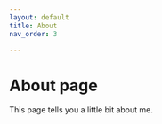 ```yaml
---
layout: default
title: About
nav_order: 3

---
```

# About page

This page tells you a little bit about me.
